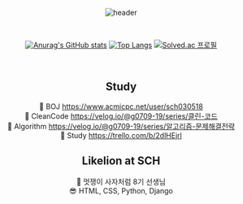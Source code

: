 <div align="center">

![header](https://capsule-render.vercel.app/api?type=waving&color=gradient&height=200&section=header&text=Seungjoon%20Lee&fontSize=90)  
  
<br>
  
[![Anurag's GitHub stats](https://github-readme-stats.vercel.app/api?username=g0709-19&theme=radical&locale=en&card_width=300)](https://github.com/anuraghazra/github-readme-stats)
[![Top Langs](https://github-readme-stats.vercel.app/api/top-langs/?username=g0709-19&layout=compact&locale=en)](https://github.com/anuraghazra/github-readme-stats)
[![Solved.ac 프로필](http://mazassumnida.wtf/api/v2/generate_badge?boj=sch030518)](https://solved.ac/sch030518)
  
<br>

## Study
📖 BOJ https://www.acmicpc.net/user/sch030518  
📖 CleanCode https://velog.io/@g0709-19/series/클린-코드  
📖 Algorithm https://velog.io/@g0709-19/series/알고리즘-문제해결전략  
👬 Study https://trello.com/b/2dlHEjrl

## Likelion at SCH
🦁 멋쟁이 사자처럼 8기 선생님  
😎 HTML, CSS, Python, Django  

</div>
